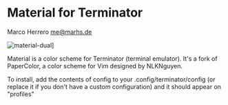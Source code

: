 Material for Terminator
=======================
Marco Herrero <me@marhs.de>

![material-dual](https://github.com/marhs/material-terminator/raw/master/img/mix.png)]

Material is a color scheme for Terminator (terminal emulator). It's a fork of PaperColor, a color scheme for Vim designed by NLKNguyen.

To install, add the contents of config to your .config/terminator/config (or replace it if you don't have a custom configuration) and it should appear on "profiles"

